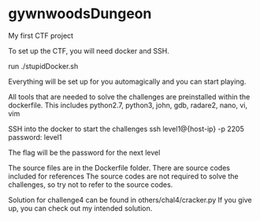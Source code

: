 # gywnwoodsDungeon
My first CTF project

To set up the CTF, you will need docker and SSH.

run ./stupidDocker.sh

Everything will be set up for you automagically and you can start playing.

All tools that are needed to solve the challenges are preinstalled within the dockerfile.
This includes python2.7, python3, john, gdb, radare2, nano, vi, vim

SSH into the docker to start the challenges
ssh level1@{host-ip} -p 2205
password: level1

The flag will be the password for the next level

The source files are in the Dockerfile folder.
There are source codes included for references
The source codes are not required to solve the challenges, so try not to refer to the source codes.

Solution for challenge4 can be found in others/chal4/cracker.py
If you give up, you can check out my intended solution.
